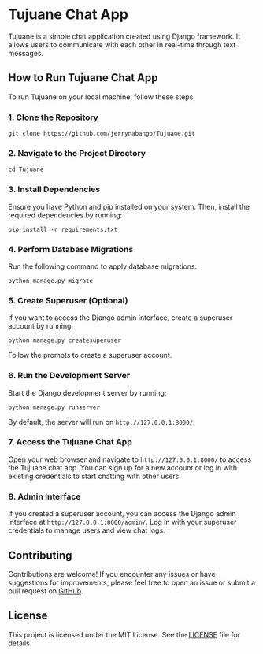 # Tujuane Chat App

Tujuane is a simple chat application created using Django framework. It allows users to communicate with each other in real-time through text messages.

## How to Run Tujuane Chat App

To run Tujuane on your local machine, follow these steps:

### 1. Clone the Repository

```
git clone https://github.com/jerrynabango/Tujuane.git
```

### 2. Navigate to the Project Directory

```
cd Tujuane
```

### 3. Install Dependencies

Ensure you have Python and pip installed on your system. Then, install the required dependencies by running:

```
pip install -r requirements.txt
```

### 4. Perform Database Migrations

Run the following command to apply database migrations:

```
python manage.py migrate
```

### 5. Create Superuser (Optional)

If you want to access the Django admin interface, create a superuser account by running:

```
python manage.py createsuperuser
```

Follow the prompts to create a superuser account.

### 6. Run the Development Server

Start the Django development server by running:

```
python manage.py runserver
```

By default, the server will run on `http://127.0.0.1:8000/`.

### 7. Access the Tujuane Chat App

Open your web browser and navigate to `http://127.0.0.1:8000/` to access the Tujuane chat app. You can sign up for a new account or log in with existing credentials to start chatting with other users.

### 8. Admin Interface

If you created a superuser account, you can access the Django admin interface at `http://127.0.0.1:8000/admin/`. Log in with your superuser credentials to manage users and view chat logs.

## Contributing

Contributions are welcome! If you encounter any issues or have suggestions for improvements, please feel free to open an issue or submit a pull request on [GitHub](https://github.com/jerrynabango/Tujuane.git). 

## License

This project is licensed under the MIT License. See the [LICENSE](LICENSE) file for details.
